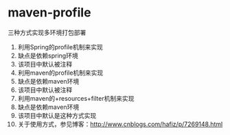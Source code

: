 # maven-profile
三种方式实现多环境打包部署

1. 利用Spring的profile机制来实现
  1. 缺点是依赖spring环境
  2. 该项目中默认被注释
2. 利用maven的profile机制来实现
  1. 缺点是依赖maven环境
  2. 该项目中默认被注释
3. 利用maven的+resources+filter机制来实现
  1. 缺点是依赖maven环境
  2. 该项目中默认是这种方式实现
4. 关于使用方式，参见博客：http://www.cnblogs.com/hafiz/p/7269148.html
